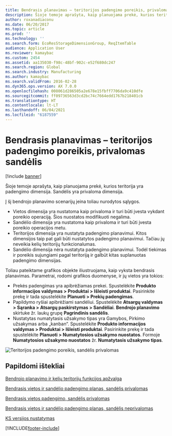 ```yaml
---
title: Bendrasis planavimas – teritorijos padengimo poreikis, privalomas sandėlis
description: Šioje temoje aprašyta, kaip planuojama prekė, kurios teritorija yra padengimo dimensija. Sandėlis yra privaloma dimensija.
author: roxanadiaconu
ms.date: 06/20/2017
ms.topic: article
ms.prod: ''
ms.technology: ''
ms.search.form: EcoResStorageDimensionGroup, ReqItemTable
audience: Application User
ms.reviewer: kamaybac
ms.custom: 2454
ms.assetid: aa135030-f98c-48bf-902c-e52f680dc247
ms.search.region: Global
ms.search.industry: Manufacturing
ms.author: kamaybac
ms.search.validFrom: 2016-02-28
ms.dyn365.ops.version: AX 7.0.0
ms.openlocfilehash: 008061d286505a2e678e15fbff7706da9c410dfe
ms.sourcegitcommit: ff09736563d3cd2bc74c7664edd1767b218401cb
ms.translationtype: HT
ms.contentlocale: lt-LT
ms.lasthandoff: 06/04/2021
ms.locfileid: "6187559"
---
```

# <a name="master-planning-for-site-coverage-mandatory-warehouse"></a>Bendrasis planavimas – teritorijos padengimo poreikis, privalomas sandėlis

[!include [banner](../includes/banner.md)]

Šioje temoje aprašyta, kaip planuojama prekė, kurios teritorija yra padengimo dimensija. Sandėlis yra privaloma dimensija.

Į šį bendrojo planavimo scenarijų įeina toliau nurodytos sąlygos.

-   Vietos dimensija yra nustatoma kaip privaloma ir turi būti įvesta vykdant poreikio operaciją. Šios nuostatos modifikuoti negalima.
-   Sandėlio dimensija yra nustatoma kaip privaloma ir turi būti įvesta poreikio operacijos metu.
-   Teritorijos dimensija yra nustatyta padengimo planavimui. Kitos dimensijos taip pat gali būti nustatytos padengimo planavimui. Tačiau jų neveikia kelių teritorijų funkcionalumas.
-   Sandėlio dimensija nėra nustatyta padengimo planavimui. Todėl tiekimas ir poreikis sujungiami pagal teritoriją ir galbūt kitas suplanuotas padengimo dimensijas.

Toliau pateiktame grafikos objekte iliustruojama, kaip vyksta bendrasis planavimas. Parametrai, rodomi grafikos duomenyse, ir jų vietos yra tokios:
-   Prekės padengimas yra apibrėžiamas prekei. Spustelėkite **Produkto informacijos valdymas &gt; Produktai &gt; Išleisti produktai**. Pasirinkite prekę ir tada spustelėkite **Planuoti &gt; Prekių padengimas**.
-   Papildymo ryšiai apibrėžiami sandėliui. Spustelėkite **Atsargų valdymas &gt; Sąranka &gt; Atsargų paskirstymas &gt; Sandėliai**. **Bendrojo planavimo** skirtuke žr. laukų grupę **Pagrindinis sandėlis**.
-   Nustatytas numatytasis užsakymo tipas yra Gamybos, Pirkimo užsakymas arba „kanban“. Spustelėkite **Produkto informacijos valdymas &gt; Produktai &gt; Išleisti produktai**. Pasirinkite prekę ir tada spustelėkite **Planuoti &gt; Numatytosios užsakymo nuostatos**. Formoje **Numatytosios užsakymo nuostatos** žr. **Numatytasis užsakymo tipas**.

![Teritorijos padengimo poreikis, sandėlis privalomas](./media/multisitedemandexplosionscenarioforsitecoveragewarehousemandatory.jpg)



## <a name="additional-resources"></a>Papildomi ištekliai

[Bendrojo planavimo ir kelių teritorijų funkcijos apžvalga](master-plan-multisite-functionality.md)

[Bendrasis vietos ir sandėlio padengimo planas, sandėlis privalomas](master-plan-site-warehouse-coverage-warehouse-mandatory.md)

[Bendrasis vietos padengimo, sandėlis privalomas](master-plan-site-coverage-warehouse-mandatory.md)

[Bendrasis vietos ir sandėlio padengimo planas, sandėlis neprivalomas](master-plan-site-warehouse-coverage-warehouse-not-mandatory.md)

[KS versijos nustatymas](master-plan-bom-version-determined.md)





[!INCLUDE[footer-include](../../includes/footer-banner.md)]